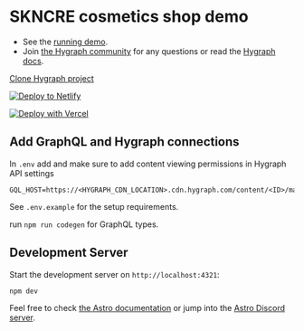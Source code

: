 # SKNCRE cosmetics shop demo

- See the [running demo](https://skncre-cosmetics-hygraph-astro.vercel.app/).
- Join [the Hygraph community](https://slack.hygraph.com) for any questions or read the [Hygraph docs](https://hygraph.com/docs).

[Clone Hygraph project](https://app.hygraph.com/clone/f67b7c52af504cd9a19de912423b2e40?name=Hygraph%20Cosmetics%20Shop)

[![Deploy to Netlify](https://www.netlify.com/img/deploy/button.svg)](https://app.netlify.com/start/deploy?repository=https://github.com/timbenniks/hygraph-cosmetics-shop-demo-astro)

[![Deploy with Vercel](https://vercel.com/button)](https://vercel.com/new/clone?repository-url=https%3A%2F%2Fgithub.com%2Ftimbenniks%2Fhygraph-cosmetics-shop-demo-astro&env=ASTRO_HYGRAPH_ENDPOINT&envDescription=Hygraph%20Performance%20endpioint&project-name=hygraph-cosmetics-shop-demo-astro&repository-name=hygraph-cosmetics-shop-demo-astro&demo-title=Hygraph%20Cosmetics%20Shop%20Demo&demo-description=Commerce%20demo%20with%20composability%20inthe%20cosmetics%20space&demo-url=https%3A%2F%2Fskncre-cosmetics-hygraph.vercel.app%2F&demo-image=https%3A%2F%2Fmedia.graphassets.com%2F2rkpPVMT6mliFXMg3AYS)

## Add GraphQL and Hygraph connections

In `.env` add and make sure to add content viewing permissions in Hygraph API settings

```
GQL_HOST=https://<HYGRAPH_CDN_LOCATION>.cdn.hygraph.com/content/<ID>/master
```

See `.env.example` for the setup requirements.

run `npm run codegen` for GraphQL types.

## Development Server

Start the development server on `http://localhost:4321`:

```bash
npm dev
```

Feel free to check [the Astro documentation](https://docs.astro.build) or jump into the [Astro Discord server](https://astro.build/chat).
